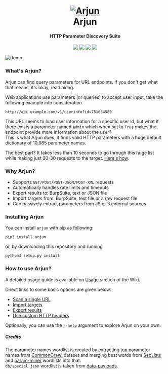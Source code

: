 
<h1 align="center">
  <br>
  <a href="https://github.com/s0md3v/Arjun"><img src="https://image.ibb.co/c618nq/arjun.png" alt="Arjun"></a>
  <br>
  Arjun
  <br>
</h1>

<h4 align="center">HTTP Parameter Discovery Suite</h4>

<p align="center">
  <a href="https://github.com/s0md3v/Arjun/releases">
    <img src="https://img.shields.io/github/release/s0md3v/Arjun.svg">
  </a>
  <a href="https://pypi.python.org/pypi/arjun/">
    <img src="https://img.shields.io/pypi/v/arjun.svg">
  </a>
  <a href="https://github.com/s0md3v/Arjun/issues?q=is%3Aissue+is%3Aclosed">
      <img src="https://img.shields.io/github/issues-closed-raw/s0md3v/Arjun?color=dark-green&label=issues%20fixed">
  </a>
  <a href="https://travis-ci.com/s0md3v/Arjun">
      <img src="https://img.shields.io/travis/com/s0md3v/Arjun.svg?color=dark-green&label=tests">
  </a>
</p>

![demo](https://i.ibb.co/p3VKSRJ/arjun-demo.png)

### What's Arjun?

Arjun can find query parameters for URL endpoints. If you don't get what that means, it's okay, read along.

Web applications use parameters (or queries) to accept user input, take the following example into consideration

`http://api.example.com/v1/userinfo?id=751634589`

This URL seems to load user information for a specific user id, but what if there exists a parameter named `admin` which when set to `True` makes the endpoint provide more information about the user?\
This is what Arjun does, it finds valid HTTP parameters with a huge default dictionary of 10,985 parameter names.

The best part? It takes less than 10 seconds to go through this huge list while making just 20-30 requests to the target. [Here's how](https://github.com/s0md3v/Arjun/wiki/How-Arjun-works%3F).

### Why Arjun?

- Supports `GET/POST/POST-JSON/POST-XML` requests
- Automatically handles rate limits and timeouts
- Export results to: BurpSuite, text or JSON file
- Import targets from: BurpSuite, text file or a raw request file
- Can passively extract parameters from JS or 3 external sources

### Installing Arjun


You can install `arjun` with pip as following:
```
pip3 install arjun
```

or, by downloading this repository and running
```
python3 setup.py install
```

### How to use Arjun?

A detailed usage guide is available on [Usage](https://github.com/s0md3v/Arjun/wiki/Usage) section of the Wiki.

Direct links to some basic options are given below:

- [Scan a single URL](https://github.com/s0md3v/Arjun/wiki/Usage#scan-a-single-url)
- [Import targets](https://github.com/s0md3v/Arjun/wiki/Usage#import-multiple-targets)
- [Export results](https://github.com/s0md3v/Arjun/wiki/Usage#save-output-to-a-file)
- [Use custom HTTP headers](https://github.com/s0md3v/Arjun/wiki/Usage#use-custom-http-headers)

Optionally, you can use the `--help` argument to explore Arjun on your own.

##### Credits
The parameter names wordlist is created by extracting top parameter names from [CommonCrawl](http://commoncrawl.org) dataset and merging best words from [SecLists](https://github.com/danielmiessler/SecLists) and [param-miner](https://github.com/PortSwigger/param-miner) wordlists into that.\
`db/special.json` wordlist is taken from [data-payloads](https://github.com/yehgdotnet/data-payloads).
